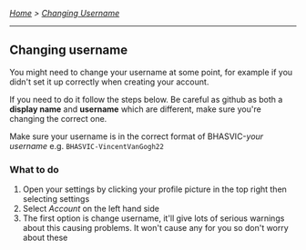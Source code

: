 *[Home](../README.md) > [Changing Username](./changeUsername.md)*

---

## Changing username
You might need to change your username at some point, for example if you didn't set it up correctly when creating your account.

If you need to do it follow the steps below. Be careful as github as both a **display name** and **username** which are different, make sure you're changing the correct one.

Make sure your username is in the correct format of BHASVIC-*your username* e.g. `BHASVIC-VincentVanGogh22`

### What to do
1. Open your settings by clicking your profile picture in the top right then selecting settings
2. Select *Account* on the left hand side
3. The first option is change username, it'll give lots of serious warnings about this causing problems. It won't cause any for you so don't worry about these